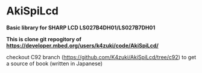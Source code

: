# AkiSpiLcd
**Basic library for SHARP LCD LS027B4DH01/LS027B7DH01**

**This is clone git repogitory of <https://developer.mbed.org/users/k4zuki/code/AkiSpiLcd/>**

checkout C92 branch (<https://github.com/K4zuki/AkiSpiLcd/tree/c92>) to get a source of book
(written in Japanese)
